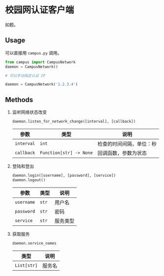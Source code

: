 # 校园网认证客户端

如题。

## Usage

可以直接用 `campus.py` 调用。

```python
from campus import CampusNetwork
daemon = CampusNetwork()

# 可以手动指定认证 IP

daemon = CampusNetwork('1.2.3.4')
```

## Methods

1. 监听网络状态改变

   ```python
   daemon.listen_for_network_change([interval], [callback])
   ```

   |参数|类型|说明|
   |-|-|-|
   |`interval`|`int`|检查的时间间隔，单位：秒|
   |`callback`|`Function[str] -> None`|回调函数，参数为状态|

2. 登陆和登出

   ```python
   daemon.login([username], [password], [service])
   daemon.logout()
   ```

   |参数|类型|说明|
   |-|-|-|
   |`username`|`str`|用户名|
   |`password`|`str`|密码|
   |`service`|`str`|服务类型|

3. 获取服务

   ```python
   daemon.service_names
   ```

   |类型|说明|
   |-|-|
   |`List[str]`|服务名|